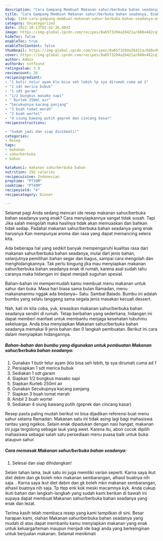 ```yaml
---
description: "Cara Gampang Membuat Makanan sahur/berbuka bahan seadanya, Enak Banget"
title: "Cara Gampang Membuat Makanan sahur/berbuka bahan seadanya, Enak Banget"
slug: 1164-cara-gampang-membuat-makanan-sahur-berbuka-bahan-seadanya-enak-banget
category: Uncategorized
date: 2022-10-13T02:42:36.484Z
image: https://img-global.cpcdn.com/recipes/8a65f3204a26421a/680x482cq70/makanan-sahurberbuka-bahan-seadanya-foto-resep-utama.jpg
hideToc: false
enableToc: true
enableTocContent: false
thumbnail: https://img-global.cpcdn.com/recipes/8a65f3204a26421a/680x482cq70/makanan-sahurberbuka-bahan-seadanya-foto-resep-utama.jpg
cover: https://img-global.cpcdn.com/recipes/8a65f3204a26421a/680x482cq70/makanan-sahurberbuka-bahan-seadanya-foto-resep-utama.jpg
author: Admin
authorAv: notfound
ratingvalue: 3.9
reviewcount: 20
recipeingredient:
- "1 butir telur ayam klo bisa seh lebih tp sya dirumah cuma ad 1"
- "1 sdt merica bubuk"
- "1 sdt garam"
- "1/2 bungkus masako sapi"
- " Kurleb 250ml air"
- "Secukupnya kacang panjang"
- "3 buah tomat merah"
- "2 buah wortel"
- "4 siung bawang putih geprek dan cincang kasar"
recipeinstructions:

- "Sudah jadi dan siap dinikmati!"
categories:
- Resep
tags:
- makanan
- sahurberbuka
- bahan

katakunci: makanan sahurberbuka bahan 
nutrition: 292 calories
recipecuisine: Indonesian
preptime: "PT39M"
cooktime: "PT49M"
recipeyield: "4"
recipecategory: Dinner

---
```



Selamat pagi Anda sedang mencari ide resep makanan sahur/berbuka bahan seadanya yang enak? Cara menyiapkannya sangat tidak susah. Tapi Jika salah mengolah maka hasilnya tidak akan memuaskan dan bahkan tidak sedap. Padahal makanan sahur/berbuka bahan seadanya yang enak harusnya Kan mempunyai aroma dan rasa yang dapat memancing selera kita.


Ada beberapa hal yang sedikit banyak mempengaruhi kualitas rasa dari makanan sahur/berbuka bahan seadanya, mulai dari jenis bahan, selanjutnya pemilihan bahan segar dan bagus, sampai cara mengolah dan menghidangkannya. Tak perlu bingung jika mau menyiapkan makanan sahur/berbuka bahan seadanya enak di rumah, karena asal sudah tahu caranya maka hidangan ini dapat menjadi suguhan spesial.

Bahan-bahan ini mempermudah kamu membuat menu makanan untuk sahur dan buka. Masa hari biasa sama bulan Ramadan, menu makanananmu nggak ada bedanya~ Satu: Sambal Balado. Bumbu ini adalah bumbu yang selalu langgeng sama segala jenis masakan kecuali dessert.


Nah, kali ini kita coba, yuk, kreasikan makanan sahur/berbuka bahan seadanya sendiri di rumah. Tetap berbahan yang sederhana, hidangan ini dapat memberi manfaat untuk membantu menjaga kesehatan tubuhmu sekeluarga. Anda bisa menyiapkan Makanan sahur/berbuka bahan seadanya memakai 9 jenis bahan dan 0 langkah pembuatan. Berikut ini cara dalam menyiapkan hidangannya.

<!--inarticleads1-->

##### Bahan-bahan dan bumbu yang digunakan untuk pembuatan Makanan sahur/berbuka bahan seadanya:

1. Gunakan 1 butir telur ayam (klo bisa seh lebih, tp sya dirumah cuma ad 1
1. Persiapkan 1 sdt merica bubuk
1. Sediakan 1 sdt garam
1. Siapkan 1/2 bungkus masako sapi
1. Siapkan  Kurleb 250ml air
1. Gunakan Secukupnya kacang panjang
1. Siapkan 3 buah tomat merah
1. Ambil 2 buah wortel
1. Sediakan 4 siung bawang putih (geprek dan cincang kasar)


Resep pasta paling mudah berikut ini bisa dijadikan referensi buat menu sahur selama Ramadan. Makanan satu ini tidak asing lagi bagi mahasiswa rantau yang ngekos. Selain enak dipadukan dengan nasi hangat, makanan ini juga tergolong sebagai lauk yang awet. Karena itu, abon cocok dipilih mahasiswa sebagai salah satu persediaan menu puasa baik untuk buka ataupun sahur. 

<!--inarticleads2-->

##### Cara memasak Makanan sahur/berbuka bahan seadanya:


1. Selesai dan siap dihidangkan!

Selain tahan lama, lauk satu ini juga memiliki varian seperti. Karna saya ikut diet debm dan gk boleh mkn makanan sembarangan, alhasil buatnya nih saja. . Karna saya ikut diet debm dan gk boleh mkn makanan sembarangan, alhasil buatnya nih saja. Tp ttep enk kok meski macamnya kyk. Anda cukup ikuti bahan dan langkah-langkah yang sudah kami berikan di bawah ini supaya dapat membuat Makanan sahur/berbuka bahan seadanya yang enak dan lezat. 

Terima kasih telah membaca resep yang kami tampilkan di sini. Besar harapan kami, olahan Makanan sahur/berbuka bahan seadanya yang mudah di atas dapat membantu kamu menyiapkan makanan yang enak untuk keluarga/teman maupun menjadi ide bagi anda yang berkeinginan untuk berjualan makanan. Selamat menikmati
